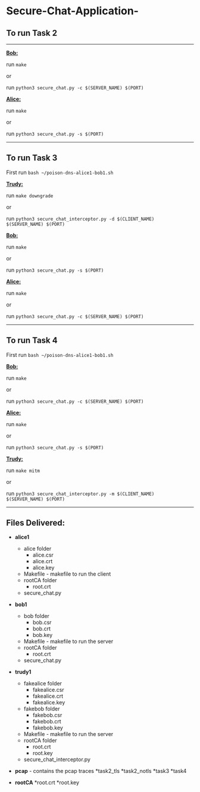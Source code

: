 # Secure-Chat-Application-
## To run Task 2
------------------------------------------------------------------------------------------------------------------------------------------------------

**<ins>Bob:</ins>**

run `make`

or

run `python3 secure_chat.py -c $(SERVER_NAME) $(PORT)`

**<ins>Alice:</ins>**

run `make`

or

run `python3 secure_chat.py -s $(PORT)`

------------------------------------------------------------------------------------------------------------------------------------------------------

## To run Task 3
First run `bash ~/poison-dns-alice1-bob1.sh`

**<ins>Trudy:</ins>**

run `make downgrade`

or

run `python3 secure_chat_interceptor.py -d $(CLIENT_NAME) $(SERVER_NAME) $(PORT)`

**<ins>Bob:</ins>**

run `make`

or

run `python3 secure_chat.py -s $(PORT)`

**<ins>Alice:</ins>**

run `make`

or

run `python3 secure_chat.py -c $(SERVER_NAME) $(PORT)`

---------------------------------------------------------------------------------------------------------------------------------------------------
## To run Task 4
First run `bash ~/poison-dns-alice1-bob1.sh`

**<ins>Bob:</ins>**

run `make`

or

run `python3 secure_chat.py -c $(SERVER_NAME) $(PORT)`

**<ins>Alice:</ins>**

run `make`

or

run `python3 secure_chat.py -s $(PORT)`



**<ins>Trudy:</ins>**

run `make mitm`

or

run `python3 secure_chat_interceptor.py -m $(CLIENT_NAME) $(SERVER_NAME) $(PORT)`

---------------------------------------------------------------------------------------------------------------------------------------------------


## Files Delivered:
* **alice1**
    * alice folder 
        * alice.csr
        * alice.crt
        * alice.key
    * Makefile - makefile to run the client
    * rootCA folder
        * root.crt
    * secure_chat.py

* **bob1**
    * bob folder 
        * bob.csr
        * bob.crt
        * bob.key
    * Makefile - makefile to run the server
    * rootCA folder
        * root.crt
    * secure_chat.py

* **trudy1**
    * fakealice folder 
        * fakealice.csr
        * fakealice.crt
        * fakealice.key
    * fakebob folder 
        * fakebob.csr
        * fakebob.crt
        * fakebob.key
    * Makefile - makefile to run the server
    * rootCA folder
        * root.crt
        * root.key
    * secure_chat_interceptor.py
* **pcap** - contains the pcap traces
	*task2_tls 
	*task2_notls
	*task3
	*task4
* **rootCA**
	*root.crt
	*root.key
